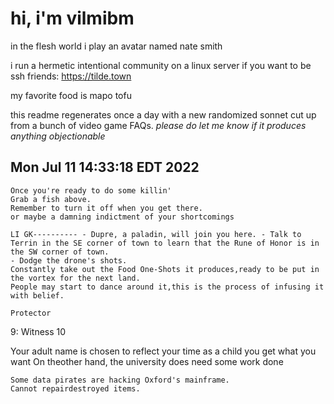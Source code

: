 # hi, i'm vilmibm

in the flesh world i play an avatar named nate smith

i run a hermetic intentional community on a linux server if you want to be ssh friends: https://tilde.town

my favorite food is mapo tofu

this readme regenerates once a day with a new randomized sonnet cut up from a bunch of video game FAQs.
_please do let me know if it produces anything objectionable_

## Mon Jul 11 14:33:18 EDT 2022

    Once you're ready to do some killin'
    Grab a fish above.
    Remember to turn it off when you get there.
    or maybe a damning indictment of your shortcomings
    
    LI GK---------- - Dupre, a paladin, will join you here. - Talk to Terrin in the SE corner of town to learn that the Rune of Honor is in the SW corner of town.
    - Dodge the drone's shots.
    Constantly take out the Food One-Shots it produces,ready to be put in the vortex for the next land.
    People may start to dance around it,this is the process of infusing it with belief.
    
    Protector 9: Witness 10
      Your adult name is chosen to reflect your time as a child
    you get what you want
    On theother hand, the university does need some work done
    
    Some data pirates are hacking Oxford's mainframe.
    Cannot repairdestroyed items.
